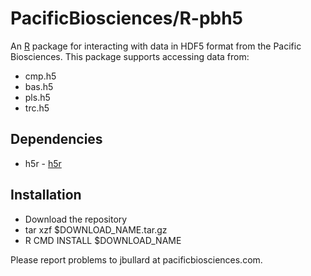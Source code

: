PacificBiosciences/R-pbh5
=========================

An [R](www.r-project.org) package for interacting with data in HDF5
format from the Pacific Biosciences. This package supports accessing
data from:

+ cmp.h5
+ bas.h5
+ pls.h5
+ trc.h5

## Dependencies ##

* h5r - [h5r](http://r-forge.r-project.org/projects/h5r/)

## Installation ## 

+ Download the repository
+ tar xzf $DOWNLOAD_NAME.tar.gz
+ R CMD INSTALL $DOWNLOAD_NAME

Please report problems to jbullard at pacificbiosciences.com.
